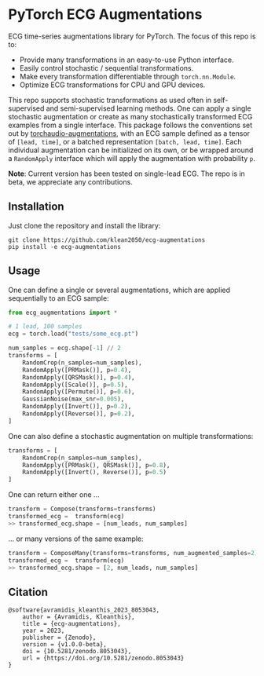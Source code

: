 # PyTorch ECG Augmentations

ECG time-series augmentations library for PyTorch. The focus of this repo is to:
- Provide many transformations in an easy-to-use Python interface.
- Easily control stochastic / sequential transformations.
- Make every transformation differentiable through `torch.nn.Module`.
- Optimize ECG transformations for CPU and GPU devices.

This repo supports stochastic transformations as used often in self-supervised and semi-supervised learning methods. One can apply a single stochastic augmentation or create as many stochastically transformed ECG examples from a single interface. This package follows the conventions set out by [torchaudio-augmentations](https://github.com/Spijkervet/torchaudio-augmentations), with an ECG sample defined as a tensor of `[lead, time]`, or a batched representation `[batch, lead, time]`. Each individual augmentation can be initialized on its own, or be wrapped around a `RandomApply` interface which will apply the augmentation with probability `p`.

**Note**: Current version has been tested on single-lead ECG. The repo is in beta, we appreciate any contributions.

## Installation

Just clone the repository and install the library:
```
git clone https://github.com/klean2050/ecg-augmentations
pip install -e ecg-augmentations
```

## Usage

One can define a single or several augmentations, which are applied sequentially to an ECG sample:

```python
from ecg_augmentations import *

# 1 lead, 100 samples
ecg = torch.load("tests/some_ecg.pt")

num_samples = ecg.shape[-1] // 2
transforms = [
    RandomCrop(n_samples=num_samples),
    RandomApply([PRMask()], p=0.4),
    RandomApply([QRSMask()], p=0.4),
    RandomApply([Scale()], p=0.5),
    RandomApply([Permute()], p=0.6),
    GaussianNoise(max_snr=0.005),
    RandomApply([Invert()], p=0.2),
    RandomApply([Reverse()], p=0.2),
]
```

One can also define a stochastic augmentation on multiple transformations:

```python
transforms = [
    RandomCrop(n_samples=num_samples),
    RandomApply([PRMask(), QRSMask()], p=0.8),
    RandomApply([Invert(), Reverse()], p=0.5)
]
```

One can return either one ...

```python
transform = Compose(transforms=transforms)
transformed_ecg =  transform(ecg)
>> transformed_ecg.shape = [num_leads, num_samples]
```

... or many versions of the same example:

```python
transform = ComposeMany(transforms=transforms, num_augmented_samples=2)
transformed_ecg =  transform(ecg)
>> transformed_ecg.shape = [2, num_leads, num_samples]
```

## Citation

```
@software{avramidis_kleanthis_2023_8053043,
    author = {Avramidis, Kleanthis},
    title = {ecg-augmentations},
    year = 2023,
    publisher = {Zenodo},
    version = {v1.0.0-beta},
    doi = {10.5281/zenodo.8053043},
    url = {https://doi.org/10.5281/zenodo.8053043}
}
```
